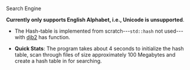 Search Engine

**Currently only supports English Alphabet, i.e., Unicode is unsupported**.

* The Hash-table is implemented from scratch---`std::hash` not used---with [djb2](http://www.cse.yorku.ca/~oz/hash.html) has function.

* **Quick Stats**: The program takes about 4 seconds to initialize the hash table, scan through files of size approximately 100 Megabytes and create a hash table in for searching.
